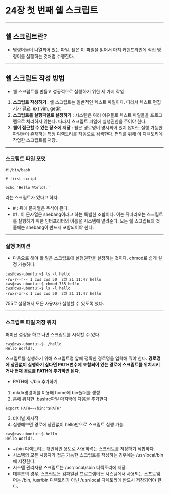 # 24장 첫 번째 쉘 스크립트
***

## 쉘 스크립트란?
* 명령어들이 나열되어 있는 파일. 쉘은 이 파일을 읽어서 마치 커맨드라인에 직접 명령어를 실행하는 것처럼 수행한다.
***
## 쉘 스크립트 작성 방법

* 쉘 스크립트를 만들고 성공적으로 실행하기 위한 세 가지 작업

1. **스크립트 작성하기** : 쉘 스크립트는 일반적인 텍스트 파일이다. 따라서 텍스트 편집기가 필요. ex) vim, gedit
2. **스크립트를 실행파일로 설정하기** : 시스템은 여러 이유들로 텍스트 파일들을 프로그램으로 처리하지 않는다. 따라서 스크립트 파일에
실행권한을 주어야 한다.
3. **쉘이 접근할 수 있는 장소에 저장** : 쉘은 경로명이 명시되어 있지 않아도 실행 가능한 파일들이 존재하는 특정 디렉토리를
자동으로 검색한다. 편의를 위해 이 디렉토리에 작업한 스크립트를 저장.
***

### 스크립트 파일 포맷
```
#!/bin/bash

# first script

echo 'Hello World!.'
```
라는 스크립트가 있다고 하자.

* \# : 뒤에 문자열은 주석이 된다.
* \#! : 이 문자열은 shebang이라고 하는 특별한 조합이다. 이는 뒤따라오는 스크립트를 실행하기 위한 인터프리터의 이름을 시스템에 알려준다.
모든 쉘 스크립트의 첫 줄에는 shebang이 반드시 포함되어야 한다. 

***
### 실행 퍼미션

* 다음으로 해야 할 일은 스크립트에 실행권한을 설정하는 것이다. chmod로 쉽게 설정 가능하다.
```
cws@cws-ubuntu:~$ ls -l hello 
-rw-r--r-- 1 cws cws 50  2월 21 11:47 hello
cws@cws-ubuntu:~$ chmod 755 hello 
cws@cws-ubuntu:~$ ls -l hello 
-rwxr-xr-x 1 cws cws 50  2월 21 11:47 hello
```
755로 설정해서 모든 사용자가 실행할 수 있도록 했다. 

***

### 스크립트 파일 저장 위치

퍼미션 설정을 하고 나면 스크립트를 시작할 수 있다.
```
cws@cws-ubuntu:~$ ./hello 
Hello World!.
```
스크립트를 실행하기 위해 스크립트명 앞에 정확한 경로명을 입력해 줘야 한다. 
**경로명에 상관없이 실행하기 싶다면 PATH변수에 포함되어 있는 경로에 스크립트를 위치시키거나 현재 경로를 PATH에 추가하면 된다.**

* PATH에 ~/bin 추가하기 
 1. mkdir명령어를 이용해 home에 bin폴더를 생성
 2. 홈에 위치한 .bashrc파일 마지막에 다음을 추가한다
 ```
 export PATH=~/bin:"$PATH"
 ```
 3. 터미널 재시작
 4. 실행해보면 경로에 상관없이 hello만으로 스크립트 실행 가능.
 ```
 cws@cws-ubuntu:~$ hello
 Hello World!.
 ```
 
* ~/bin 디렉토리는 개인적인 용도로 사용하려는 스크립트를 저장하기 적합하다. 
* 시스템의 모든 사용자가 접근 가능한 스크립트를 작성하는 경우에는 /usr/local/bin에 저장한다. 
* 시스템 관리자용 스크립트는 /usr/local/sbin 디렉토리에 저장.
* 대부분의 경우, 스크립트든 컴파일된 프로그램이든 시스템에서 사용되는 소프트웨어는 /bin, /usr/bin 디렉토리가 아닌
 /usr/local 디렉토리에 반드시 저장되어야 한다.
